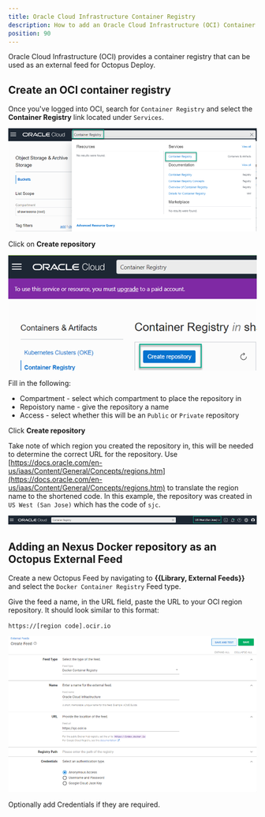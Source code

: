 ```yaml
---
title: Oracle Cloud Infrastructure Container Registry  
description: How to add an Oracle Cloud Infrastructure (OCI) Container Registry as an Octopus feed 
position: 90
---
```


Oracle Cloud Infrastructure (OCI) provides a container registry that can be used as an external feed for Octopus Deploy.

## Create an OCI container registry
Once you've logged into OCI, search for `Container Registry` and select the **Container Registry** link located under `Services`.

![](images/oracle-cloud-infrastructure-container-registry-search.png)

Click on **Create repository**

![](images/oracle-cloud-infrastructure-create-registry.png)

Fill in the following:
- Compartment - select which compartment to place the repository in
- Repoistory name - give the repository a name
- Access - select whether this will be an `Public` or `Private` repository

Click **Create repository**

Take note of which region you created the repository in, this will be needed to determine the correct URL for the repository.  Use [https://docs.oracle.com/en-us/iaas/Content/General/Concepts/regions.htm](https://docs.oracle.com/en-us/iaas/Content/General/Concepts/regions.htm) to translate the region name to the shortened code.  In this example, the repository was created in `US West (San Jose)` which has the code of `sjc`.

![](images/oracle-cloud-infrastructure-region.png)

## Adding an Nexus Docker repository as an Octopus External Feed
Create a new Octopus Feed by navigating to **{{Library, External Feeds}}** and select the `Docker Container Registry` Feed type. 

Give the feed a name, in the URL field, paste the URL to your OCI region repository. It should look similar to this format:

`https://[region code].ocir.io`

![OCI Docker Registry feed](images/oracle-cloud-infrastructure-external-feed.png)

Optionally add Credentials if they are required. 